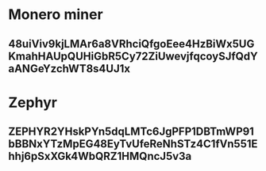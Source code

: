 # Monero miner
## 48uiViv9kjLMAr6a8VRhciQfgoEee4HzBiWx5UGKmahHAUpQUHiGbR5Cy72ZiUwevjfqcoySJfQdYaANGeYzchWT8s4UJ1x
# Zephyr
## ZEPHYR2YHskPYn5dqLMTc6JgPFP1DBTmWP91bBBNxYTzMpEG48EyTvUfeReNhSTz4C1fVn551Ehhj6pSxXGk4WbQRZ1HMQncJ5v3a
